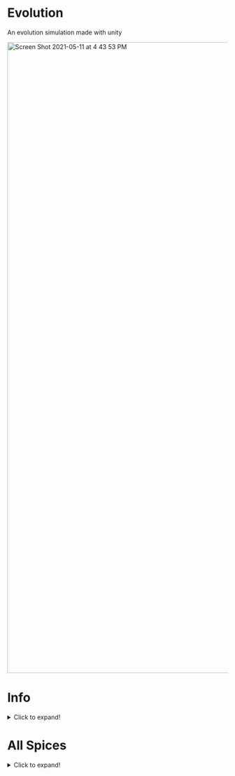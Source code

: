 # Evolution
An evolution simulation made with unity

<img width="1440" alt="Screen Shot 2021-05-11 at 4 43 53 PM" src="https://user-images.githubusercontent.com/77522246/117893664-1569b180-b278-11eb-9fbc-ce17dc60b0b0.png">


# Info
<details>
  <summary>Click to expand!</summary>
  
 This is an  evolution simulation made in unity with c# where populations can evolve and go extinct.

Inspired by [Sebastian Lague's video on simulating an ecosystem](https://www.youtube.com/watch?v=r_It_X7v-1E&t=0s) And yes the bunny, fox, and plant models are made to look like the models he has because i had no idea how to make something diferent so i just remade them
  
 </details>
 
 # All Spices
 <details>
  <summary>Click to expand!</summary>
  
  Currently there are 6 animal spices in total plants, bunnies, foxes, bears, woves, and wild boars.
  
  ## Plants
  
  <img width="380" alt="Screen Shot 2021-04-09 at 3 24 16 PM" src="https://user-images.githubusercontent.com/77522246/117895004-c5401e80-b27a-11eb-86f6-5af4e7e1870b.png">

  
  ## Bunnies
  <img width="282" alt="Screen Shot 2021-04-09 at 3 26 16 PM" src="https://user-images.githubusercontent.com/77522246/117894744-40550500-b27a-11eb-91a0-fa348661e94a.png">
  
`Diet`: `Plants`.

`Speed`: `6`

`Strength`: `1`

`Off Spring Amount`: `2`

`Vison Distance`: `20`

`Reperductive Urge`: `0.3`

**Note that the all these variables can change over time when running the simulation but these are the starting variables.**

 ## Foxes

<img width="278" alt="Screen Shot 2021-05-11 at 5 05 43 PM" src="https://user-images.githubusercontent.com/77522246/117895208-22d46b00-b27b-11eb-8643-ac65a4a7fa48.png">

`Diet`: `Bunnies`, `Wolves`, `Wild Boars`.

`Speed`: `6`

`Strength`: `4`

`Off Spring Amount`: `1`

`Vison Distance`: `20`

`Reperductive Urge`: `0.2`

**Note that the all these variables can change over time when running the simulation but these are the starting variables.**

 ## Bears
 
<img width="254" alt="Screen Shot 2021-05-11 at 5 07 50 PM" src="https://user-images.githubusercontent.com/77522246/117895371-6cbd5100-b27b-11eb-861e-5ffc86b894d5.png">

`Diet`: `Plants`, `Bunnies`, `Foxes`, `Wolves`, `Wild Boars`, and even `Bears` if need be.

`Speed`: `6`

`Strength`: `4`

`Off Spring Amount`: `1`

`Vison Distance`: `20`

`Reperductive Urge`: `0.2`

**Note that the all these variables can change over time when running the simulation but these are the starting variables.**

## Wolves

 <img width="340" alt="Screen Shot 2021-05-11 at 5 11 12 PM" src="https://user-images.githubusercontent.com/77522246/117895585-e48b7b80-b27b-11eb-9e1b-c88fe24af653.png">


`Diet`: `Bunnies`, `Foxes`, `Wild Boars` and even `Wolves` if need be.

`Speed`: `10`

`Strength`: `6`

`Off Spring Amount`: `2`

`Vison Distance`: `40`

`Reperductive Urge`: `0.2`

**Note that the all these variables can change over time when running the simulation but these are the starting variables.**

## Wild Boars

<img width="311" alt="Screen Shot 2021-05-11 at 5 45 35 PM" src="https://user-images.githubusercontent.com/77522246/117897759-b2304d00-b280-11eb-80b9-905ce67949a0.png">


`Diet`: `Foxes`, `Bears`, `Wolves`.

`Speed`: `6`

`Strength`: `7`

`Off Spring Amount`: `3`

`Vison Distance`: `20`

`Reperductive Urge`: `0.2`

**Note that the all these variables can change over time when running the simulation but these are the starting variables.**
  
   </details>
